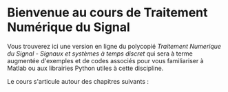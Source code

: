 # Bienvenue au cours de Traitement Numérique du Signal

Vous trouverez ici une version en ligne du polycopié *Traitement Numerique du Signal - Signaux et systèmes à temps discret* qui sera à terme augmentée d'exemples et de codes associés pour vous familiariser à Matlab ou aux librairies Python utiles à cette discipline.

Le cours s'articule autour des chapitres suivants :

```{tableofcontents}
```



